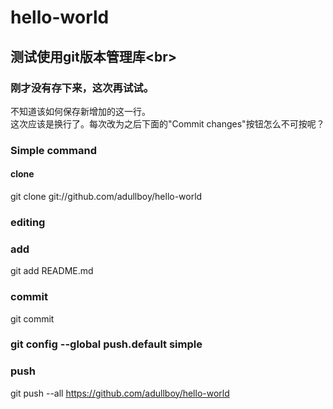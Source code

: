 # hello-world
## 测试使用git版本管理库\<br>
### 刚才没有存下来，这次再试试。
不知道该如何保存新增加的这一行。<br>
这次应该是换行了。每次改为之后下面的"Commit changes"按钮怎么不可按呢？<br>
### Simple command
#### clone<br>
git clone git://github.com/adullboy/hello-world<br>
### editing<br>
### add<br>
git add README.md<br>
### commit<br>
git commit<br>
### git config --global push.default simple<br>
### push<br>
git push --all https://github.com/adullboy/hello-world<br>

